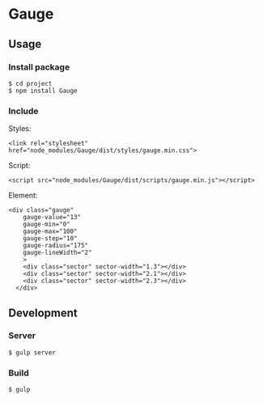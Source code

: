 # Gauge

## Usage

### Install package

```
$ cd project
$ npm install Gauge
```

### Include

Styles:

```
<link rel="stylesheet" href="node_modules/Gauge/dist/styles/gauge.min.css">
```

Script:

```
<script src="node_modules/Gauge/dist/scripts/gauge.min.js"></script>
```

Element:

```
<div class="gauge"
    gauge-value="13" 
    gauge-min="0" 
    gauge-max="100" 
    gauge-step="10" 
    gauge-radius="175" 
    gauge-lineWidth="2"
    >
    <div class="sector" sector-width="1.3"></div>
    <div class="sector" sector-width="2.1"></div>
    <div class="sector" sector-width="2.3"></div>
  </div>
```


## Development

### Server

```
$ gulp server
```

### Build

```
$ gulp
```

